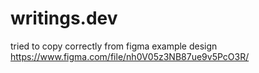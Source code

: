 # writings.dev
tried to copy correctly from figma example design
https://www.figma.com/file/nh0V05z3NB87ue9v5PcO3R/
